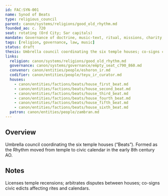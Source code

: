```yaml
---
id: FAC:SYN-001
name: Synod of Beats
type: religious_council
parent: canon/systems/religions/good_old_rhythm.md
founded_ao: c. 720
seat: rotating (Ord City; Sar capitals)
mandate: Governance of doctrine, music-text, ritual, missions, charity, and discipline within the Good Old Rhythm.
tags: [religion, governance, law, music]
status: draft
thesis: Umbrella council coordinating the six temple houses; co-signs civic-religious governance where Rhythm meets courts and calendars.
links:
  religion: canon/systems/religions/good_old_rhythm.md
  governance: canon/systems/governance/empty_seat_c790_860.md
  convenor: canon/entities/people/eshoron_ir.md
  codifier: canon/entities/people/teyu_ir_curator.md
  houses:
    - canon/entities/factions/beats/house_first_beat.md
    - canon/entities/factions/beats/house_second_beat.md
    - canon/entities/factions/beats/house_third_beat.md
    - canon/entities/factions/beats/house_fourth_beat.md
    - canon/entities/factions/beats/house_fifth_beat.md
    - canon/entities/factions/beats/house_sixth_beat.md
  patron: canon/entities/people/zambran.md
---
```


## Overview
Umbrella council coordinating the six temple houses (“Beats”). Formed as the Rhythm moved from temple to civic calendar in the early 8th century AO. 

## Notes
Licenses temple recensions; arbitrates disputes between houses; co-signs civic edicts affecting rites and calendars. 
